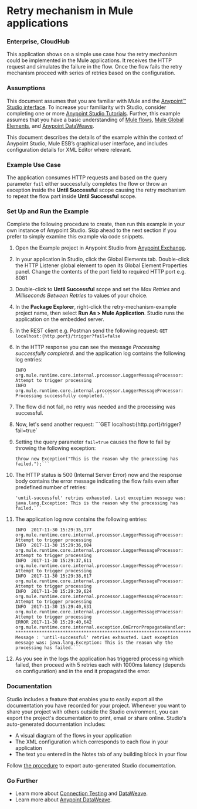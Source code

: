 # Retry mechanism in Mule applications

### Enterprise, CloudHub ####

This application shows on a simple use case how the retry mechanism could be implemented in the Mule applications. It receives the HTTP request and simulates the failure in the flow. Once the flow fails the retry mechanism proceed with series of retries based on the configuration.

### Assumptions ###

This document assumes that you are familiar with Mule and the [Anypoint™ Studio interface](http://www.mulesoft.org/documentation/display/current/Anypoint+Studio+Essentials). To increase your familiarity with Studio, consider completing one or more [Anypoint Studio Tutorials](http://www.mulesoft.org/documentation/display/current/Basic+Studio+Tutorial). Further, this example assumes that you have a basic understanding of [Mule flows](http://www.mulesoft.org/documentation/display/current/Mule+Application+Architecture), [Mule Global Elements](http://www.mulesoft.org/documentation/display/current/Global+Elements), and [Anypoint DataWeave](https://developer.mulesoft.com/docs/display/current/DataWeave+Reference+Documentation).

This document describes the details of the example within the context of Anypoint Studio, Mule ESB’s graphical user interface, and includes configuration details for XML Editor where relevant. 

### Example Use Case ###

The application consumes HTTP requests and based on the query parameter ```fail``` either successfully completes the flow or throw an exception inside the **Until Successful** scope causing the retry mechanism to repeat the flow part inside **Until Successful** scope.

### Set Up and Run the Example ###

Complete the following procedure to create, then run this example in your own instance of Anypoint Studio. Skip ahead to the next section if you prefer to simply examine this example via code snippets.

1. Open the Example project in Anypoint Studio from [Anypoint Exchange](http://www.mulesoft.org/documentation/display/current/Anypoint+Exchange).
1. In your application in Studio, click the Global Elements tab. Double-click the HTTP Listener global element to open its Global Element Properties panel. Change the contents of the port field to required HTTP port e.g. 8081
1. Double-click to **Until Successful** scope and set the *Max Retries* and *Milliseconds Between Retries* to values of your choice.
1. In the **Package Explorer**, right-click the retry-mechanism-example project name, then select **Run As > Mule Application**. Studio runs the application on the embedded server.
1. In the REST client e.g. Postman send the following request: ```GET localhost:{http.port}/trigger?fail=false```
1. In the HTTP response you can see the message *Processing successfully completed.* and the application log contains the following log entries:

    ```
    INFO org.mule.runtime.core.internal.processor.LoggerMessageProcessor: Attempt to trigger processing
    INFO org.mule.runtime.core.internal.processor.LoggerMessageProcessor: Processing successfully completed.```

1. The flow did not fail, no retry was needed and the processing was successful.
1. Now, let's send another request: ```GET localhost:{http.port}/trigger?fail=true`
1. Setting the query parameter ```fail=true``` causes the flow to fail by throwing the following exception:
    
    ```
    throw new Exception("This is the reason why the processing has failed.");```
    
1. The HTTP status is 500 (Internal Server Error) now and the response body contains the error message indicating the flow fails even after predefined number of retries:

    ```
    'until-successful' retries exhausted. Last exception message was: java.lang.Exception: This is the reason why the processing has failed.```

1. The application log now contains the following entries:

    ```
    INFO  2017-11-30 15:29:35,177 org.mule.runtime.core.internal.processor.LoggerMessageProcessor: Attempt to trigger processing
    INFO  2017-11-30 15:29:36,604 org.mule.runtime.core.internal.processor.LoggerMessageProcessor: Attempt to trigger processing
    INFO  2017-11-30 15:29:37,611 org.mule.runtime.core.internal.processor.LoggerMessageProcessor: Attempt to trigger processing
    INFO  2017-11-30 15:29:38,617 org.mule.runtime.core.internal.processor.LoggerMessageProcessor: Attempt to trigger processing
    INFO  2017-11-30 15:29:39,624 org.mule.runtime.core.internal.processor.LoggerMessageProcessor: Attempt to trigger processing
    INFO  2017-11-30 15:29:40,631 org.mule.runtime.core.internal.processor.LoggerMessageProcessor: Attempt to trigger processing
    ERROR 2017-11-30 15:29:40,642 org.mule.runtime.core.internal.exception.OnErrorPropagateHandler: 
    ***************************************************************************************************************************************
    Message : 'until-successful' retries exhausted. Last exception message was: java.lang.Exception: This is the reason why the processing has failed.```

1. As you see in the logs the application has triggered processing which failed, then proceed with 5 retries each with 1000ms latency (depends on configuration) and in the end it propagated the error.

### Documentation ###

Studio includes a feature that enables you to easily export all the documentation you have recorded for your project. Whenever you want to share your project with others outside the Studio environment, you can export the project's documentation to print, email or share online. Studio's auto-generated documentation includes:

- A visual diagram of the flows in your application
- The XML configuration which corresponds to each flow in your application
- The text you entered in the Notes tab of any building block in your flow

Follow [the procedure](http://www.mulesoft.org/documentation/display/current/Importing+and+Exporting+in+Studio#ImportingandExportinginStudio-ExportingStudioDocumentation) to export auto-generated Studio documentation.

### Go Further ###

- Learn more about [Connection Testing](http://www.mulesoft.org/documentation/display/current/Testing+Connections) and [DataWeave](http://www.mulesoft.org/documentation/display/current/DataWeave).
- Learn more about [Anypoint DataWeave](https://developer.mulesoft.com/docs/display/current/DataWeave+Reference+Documentation).
